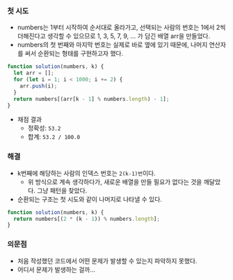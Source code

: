 ### 첫 시도

- numbers는 1부터 시작하여 순서대로 올라가고, 선택되는 사람의 번호는 1에서 2씩 더해진다고 생각할 수 있으므로 1, 3, 5, 7, 9, … 가 담긴 배열 arr을 만들었다.
- numbers의 첫 번째와 마지막 번호는 실제로 바로 옆에 있기 때문에, 나머지 연산자를 써서 순환되는 형태를 구현하고자 했다.

```jsx
function solution(numbers, k) {
  let arr = [];
  for (let i = 1; i < 1000; i += 2) {
    arr.push(i);
  }
  return numbers[(arr[k - 1] % numbers.length) - 1];
}
```

- 채점 결과
  - 정확성: `53.2`
  - 합계: `53.2 / 100.0`

### 해결

- k번째에 해당하는 사람의 인덱스 번호는 `2(k-1)번`이다.
  - 위 방식으로 계속 생각하다가, 새로운 배열을 만들 필요가 없다는 것을 깨달았다. 그냥 패턴을 찾았다.
- 순환되는 구조는 첫 시도와 같이 나머지로 나타낼 수 있다.

```jsx
function solution(numbers, k) {
  return numbers[(2 * (k - 1)) % numbers.length];
}
```

### 의문점

- 처음 작성했던 코드에서 어떤 문제가 발생할 수 있는지 파악하지 못했다.
- 어디서 문제가 발생하는 걸까…
